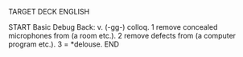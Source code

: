 TARGET DECK
ENGLISH

START
Basic
Debug
Back: v. (-gg-) colloq. 1 remove concealed microphones from (a room etc.). 2 remove defects from (a computer program etc.). 3 = *delouse.
END
